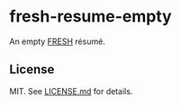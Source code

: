 fresh-resume-empty
==================
An empty [FRESH][f] résumé.

## License

MIT. See [LICENSE.md][lic] for details.

[f]: https://github.com/fluentdesk/FRESCA.git
[lic]: https://github.com/fluentdesk/fresh-resume-empty/blob/master/LICENSE.md

